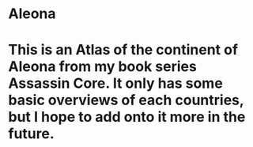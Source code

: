 # Aleona
# This is an Atlas of the continent of Aleona from my book series Assassin Core. It only has some basic overviews of each countries, but I hope to add onto it more in the future.

